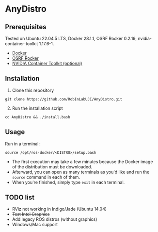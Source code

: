 # AnyDistro

## Prerequisites
Tested on Ubuntu 22.04.5 LTS, Docker 28.1.1, OSRF Rocker 0.2.19, nvidia-container-toolkit 1.17.6-1.
* [Docker](https://docs.docker.com/engine/install/ubuntu/)
* [OSRF Rocker](https://github.com/osrf/rocker)
* [NVIDIA Container Toolkit (optional)](https://docs.nvidia.com/datacenter/cloud-native/container-toolkit/latest/install-guide.html)

## Installation
1. Clone this repository
```
git clone https://github.com/RobInLabUJI/AnyDistro.git
```
2. Run the installation script
```
cd AnyDistro && ./install.bash
```

## Usage
Run in a terminal:
```
source /opt/ros-docker/<DISTRO>/setup.bash
```
* The first execution may take a few minutes because the Docker image of the distribution must be downloaded. 
* Afterward, you can open as many terminals as you'd like and run the `source` command in each of them. 
* When you're finished, simply type `exit` in each terminal.

## TODO list
* RViz not working in Indigo/Jade (Ubuntu 14.04)
* ~~Test Intel Graphics~~
* Add legacy ROS distros (without graphics)
* Windows/Mac support
